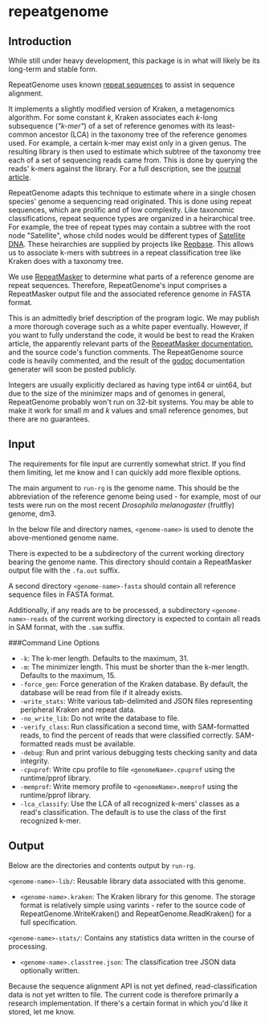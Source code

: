 repeatgenome
============

Introduction
------------

While still under heavy development, this package is in what will likely be its long-term and stable form.

RepeatGenome uses known [repeat sequences](http://biol.lf1.cuni.cz/ucebnice/en/repetitive_dna.htm) to assist in sequence alignment.

It implements a slightly modified version of Kraken, a metagenomics algorithm. For some constant *k*, Kraken associates each *k*-long subsequence (*"k-mer"*) of a set of reference genomes with its least-common ancestor (LCA) in the taxonomy tree of the reference genomes used. For example, a certain k-mer may exist only in a given genus. The resulting library is then used to estimate which subtree of the taxonomy tree each of a set of sequencing reads came from. This is done by querying the reads' k-mers against the library. For a full description, see the [journal article](http://genomebiology.com/2014/15/3/R46).

RepeatGenome adapts this technique to estimate where in a single chosen species' genome a sequencing read originated. This is done using repeat sequences, which are prolific and of low complexity. Like taxonomic classifications, repeat sequence types are organized in a heirarchical tree. For example, the tree of repeat types may contain a subtree with the root node "Satellite", whose child nodes would be different types of [Satellite DNA](https://en.wikipedia.org/wiki/Satellite_DNA). These heirarchies are supplied by projects like [Repbase](http://www.girinst.org/repbase/index.html). This allows us to associate k-mers with subtrees in a repeat classification tree like Kraken does with a taxonomy tree.

We use [RepeatMasker](http://repeatmasker.org/) to determine what parts of a reference genome are repeat sequences. Therefore, RepeatGenome's input comprises a RepeatMasker output file and the associated reference genome in FASTA format.

This is an admittedly brief description of the program logic. We may publish a more thorough coverage such as a white paper eventually. However, if you want to fully understand the code, it would be best to read the Kraken article, the apparently relevant parts of the [RepeatMasker documentation](http://repeatmasker.org/webrepeatmaskerhelp.html), and the source code's function comments. The RepeatGenome source code is heavily commented, and the result of the [godoc](http://blog.golang.org/godoc-documenting-go-code) documentation generater will soon be posted publicly.

Integers are usually explicitly declared as having type int64 or uint64, but due to the size of the minimizer maps and of genomes in general, RepeatGenome probably won't run on 32-bit systems. You may be able to make it work for small *m* and *k* values and small reference genomes, but there are no guarantees.

Input
------------

The requirements for file input are currently somewhat strict. If you find them limiting, let me know and I can quickly add more flexible options.

The main argument to `run-rg` is the genome name. This should be the abbreviation of the reference genome being used - for example, most of our tests were run on the most recent *Drosophila melanogaster* (fruitfly) genome, dm3.

In the below file and directory names, `<genome-name>` is used to denote the above-mentioned genome name.

There is expected to be a subdirectory of the current working directory bearing the genome name. This directory should contain a RepeatMasker output file with the `.fa.out` suffix.

A second directory `<genome-name>-fasta` should contain all reference sequence files in FASTA format.

Additionally, if any reads are to be processed, a subdirectory `<genome-name>-reads` of the current working directory is expected to contain all reads in SAM format, with the `.sam` suffix.

###Command Line Options

* `-k`:	The k-mer length. Defaults to the maximum, 31.
* `-m`:	The minimizer length. This must be shorter than the k-mer length. Defaults to the maximum, 15.
* `-force_gen`:	Force generation of the Kraken database. By default, the database will be read from file if it already exists.
* `-write_stats`:	Write various tab-delimited and JSON files representing peripheral Kraken and repeat data.
* `-no_write_lib`:	Do not write the database to file.
* `-verify_class`:	Run classification a second time, with SAM-formatted reads, to find the percent of reads that were classified correctly. SAM-formatted reads must be available.
* `-debug`:	Run and print various debugging tests checking sanity and data integrity.
* `-cpuprof`:	Write cpu profile to file `<genomeName>.cpuprof` using the runtime/pprof library.
* `-memprof`:	Write memory profile to `<genomeName>.memprof` using the runtime/pprof library.
* `-lca_classify`:	Use the LCA of all recognized k-mers' classes as a read's classification. The default is to use the class of the first recognized k-mer.

Output
------------

Below are the directories and contents output by `run-rg`.

`<genome-name>-lib/`: Reusable library data associated with this genome.
* `<genome-name>.kraken`: The Kraken library for this genome. The storage format is relatively simple using varints - refer to the source code of RepeatGenome.WriteKraken() and RepeatGenome.ReadKraken() for a full specification.

`<genome-name>-stats/`: Contains any statistics data written in the course of processing.
* `<genome-name>.classtree.json`: The classification tree JSON data optionally written.

Because the sequence alignment API is not yet defined, read-classification data is not yet written to file. The current code is therefore primarily a research implementation. If there's a certain format in which you'd like it stored, let me know.
